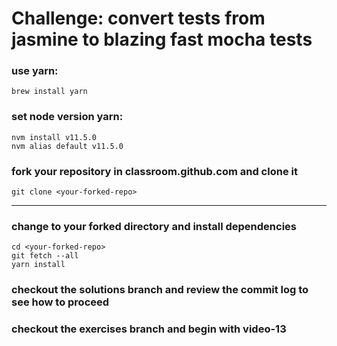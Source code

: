 # Challenge: convert tests from jasmine to blazing fast mocha tests

### use yarn:

```
brew install yarn
```

### set node version yarn:

```
nvm install v11.5.0
nvm alias default v11.5.0
```

### fork your repository in classroom.github.com and clone it

```
git clone <your-forked-repo>
```
---

### change to your forked directory and install dependencies

```
cd <your-forked-repo>
git fetch --all
yarn install
```

### checkout the solutions branch and review the commit log to see how to proceed


### checkout the exercises branch and begin with video-13

